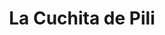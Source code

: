 ---
title: "La Cuchita de Pili"
url: /ciudad-autonoma-de-buenos-aires/la-cuchita-de-pili/
shop: mascotas
---